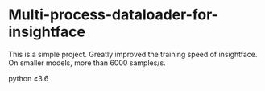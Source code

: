 # Multi-process-dataloader-for-insightface


This is a simple project. Greatly improved the training speed of insightface. On smaller models, more than 6000 samples/s.

python ≥3.6

